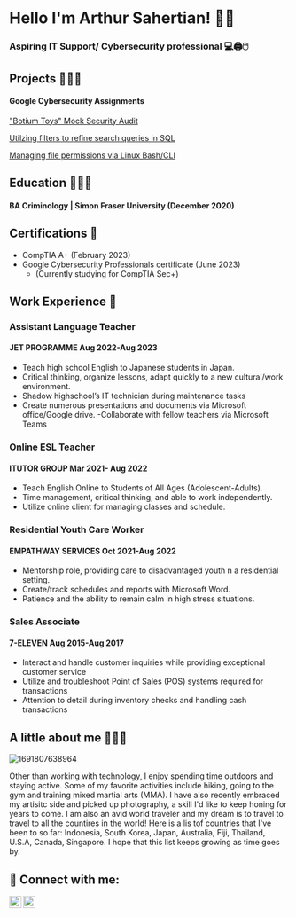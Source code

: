   
<h1> Hello I'm Arthur Sahertian! 👋🏽

### Aspiring IT Support/ Cybersecurity professional 💻🖨️🖱️
 
 ## Projects 👨🏽‍💻
 #### Google Cybersecurity Assignments
  <a href="Portfolio_ Botium Toys' Security Audit Assignment.pdf">"Botium Toys" Mock Security Audit</a>
  
  <a href="Portfolio_ Apply filters to SQL queries.pdf">Utilzing filters to refine search queries in SQL </a>
  
  <a href="Portfolio_ File permissions in Linux.pdf">Managing file permissions via Linux Bash/CLI </a>
##  Education 👨🏼‍🎓
#### BA Criminology | Simon Fraser University (December 2020)

## Certifications 📜
  - CompTIA A+ (February 2023)
  - Google Cybersecurity Professionals certificate (June 2023)
      - (Currently studying for CompTIA Sec+)

## Work Experience 💼
### Assistant Language Teacher
  #### JET PROGRAMME Aug 2022-Aug 2023 			
- Teach high school English to Japanese students in Japan.
-  Critical thinking, organize lessons, adapt quickly to a new cultural/work environment.
- Shadow highschool’s IT technician during maintenance tasks
- Create numerous presentations and documents via Microsoft office/Google drive.		-Collaborate with fellow teachers via Microsoft Teams
### Online ESL Teacher
  #### ITUTOR GROUP Mar 2021- Aug 2022
- Teach English Online to Students of All Ages (Adolescent-Adults).
- Time management, critical thinking, and able to work independently.
- Utilize online client for managing classes and schedule.
### Residential Youth Care Worker
  #### EMPATHWAY SERVICES Oct 2021-Aug 2022 
- Mentorship role, providing care to disadvantaged youth n a residential setting.
- Create/track schedules and reports with Microsoft Word.
-  Patience and the ability to remain calm in high stress situations.
### Sales Associate
  #### 	7-ELEVEN Aug 2015-Aug 2017
- Interact and handle customer inquiries while providing exceptional customer service
-  Utilize and troubleshoot Point of Sales (POS) systems required for transactions
-  Attention to detail during inventory checks and handling cash transactions

## A little about me 🙋🏽‍♂️

![1691807638964](https://github.com/agentstar01/IT-Portfolio/assets/133976441/1b7a4983-a5dd-49d5-b36a-85898a5e7de0) 

Other than working with technology, I enjoy spending time outdoors and staying active. Some of my favorite activities include hiking, going to the gym and training mixed martial arts (MMA). I have also recently embraced my artisitc side and picked up photography, a skill I'd like to keep honing for years to come. I am also an avid world traveler and my dream is to travel to travel to all the countires in the world! Here is a lis tof countries that I've been to so far: Indonesia, South Korea, Japan, Australia, Fiji, Thailand, U.S.A, Canada, Singapore. I hope that this list keeps growing as time goes by.


<h2> 🤳 Connect with me:</h2>

[<img align="left" alt="JoshMadakor | LinkedIn" width="22px" src="https://cdn.jsdelivr.net/npm/simple-icons@v3/icons/linkedin.svg" />][linkedin]
[<img align="left" alt="JoshMadakor | Instagram" width="22px" src="https://cdn.jsdelivr.net/npm/simple-icons@v3/icons/instagram.svg" />][instagram]

[instagram]: https://www.instagram.com/chef_boy_arty/
[linkedin]: https://www.linkedin.com/in/arthur-sahertian-29301799

